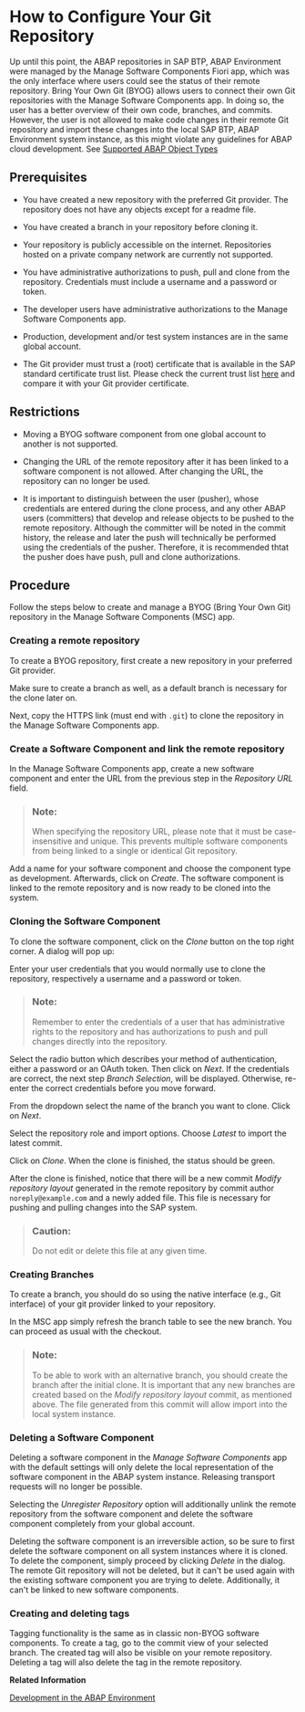 <!-- loio994c961dd666413e801df6c62cb727fc -->

# How to Configure Your Git Repository

Up until this point, the ABAP repositories in SAP BTP, ABAP Environment were managed by the Manage Software Components Fiori app, which was the only interface where users could see the status of their remote repository. Bring Your Own Git \(BYOG\) allows users to connect their own Git repositories with the Manage Software Components app. In doing so, the user has a better overview of their own code, branches, and commits. However, the user is not allowed to make code changes in their remote Git repository and import these changes into the local SAP BTP, ABAP Environment system instance, as this might violate any guidelines for ABAP cloud development. See [Supported ABAP Object Types](https://help.sap.com/docs/btp/sap-business-technology-platform/supported-abap-object-types?version=Cloud)



<a name="loio994c961dd666413e801df6c62cb727fc__section_zhh_vkt_c1c"/>

## Prerequisites

-   You have created a new repository with the preferred Git provider. The repository does not have any objects except for a readme file.

-   You have created a branch in your repository before cloning it.

-   Your repository is publicly accessible on the internet. Repositories hosted on a private company network are currently not supported.

-   You have administrative authorizations to push, pull and clone from the repository. Credentials must include a username and a password or token.

-   The developer users have administrative authorizations to the Manage Software Components app.

-   Production, development and/or test system instances are in the same global account.

-   The Git provider must trust a \(root\) certificate that is available in the SAP standard certificate trust list. Please check the current trust list [here](https://me.sap.com/notes/2801396) and compare it with your Git provider certificate.




<a name="loio994c961dd666413e801df6c62cb727fc__section_s24_hlt_c1c"/>

## Restrictions

-   Moving a BYOG software component from one global account to another is not supported.

-   Changing the URL of the remote repository after it has been linked to a software component is not allowed. After changing the URL, the repository can no longer be used.

-   It is important to distinguish between the user \(pusher\), whose credentials are entered during the clone process, and any other ABAP users \(committers\) that develop and release objects to be pushed to the remote repository. Although the committer will be noted in the commit history, the release and later the push will technically be performed using the credentials of the pusher. Therefore, it is recommended thtat the pusher does have push, pull and clone authorizations.




<a name="loio994c961dd666413e801df6c62cb727fc__section_cjt_44t_c1c"/>

## Procedure

Follow the steps below to create and manage a BYOG \(Bring Your Own Git\) repository in the Manage Software Components \(MSC\) app.



### Creating a remote repository

To create a BYOG repository, first create a new repository in your preferred Git provider.

Make sure to create a branch as well, as a default branch is necessary for the clone later on.

Next, copy the HTTPS link \(must end with `.git`\) to clone the repository in the Manage Software Components app.



### Create a Software Component and link the remote repository

In the Manage Software Components app, create a new software component and enter the URL from the previous step in the *Repository URL* field.

> ### Note:  
> When specifying the repository URL, please note that it must be case-insensitive and unique. This prevents multiple software components from being linked to a single or identical Git repository.

Add a name for your software component and choose the component type as development. Afterwards, click on *Create*. The software component is linked to the remote repository and is now ready to be cloned into the system.



### Cloning the Software Component

To clone the software component, click on the *Clone* button on the top right corner. A dialog will pop up:

Enter your user credentials that you would normally use to clone the repository, respectively a username and a password or token.

> ### Note:  
> Remember to enter the credentials of a user that has administrative rights to the repository and has authorizations to push and pull changes directly into the repository.

Select the radio button which describes your method of authentication, either a password or an OAuth token. Then click on *Next*. If the credentials are correct, the next step *Branch Selection*, will be displayed. Otherwise, re-enter the correct credentials before you move forward.

From the dropdown select the name of the branch you want to clone. Click on *Next*.

Select the repository role and import options. Choose *Latest* to import the latest commit.

Click on *Clone*. When the clone is finished, the status should be green.

After the clone is finished, notice that there will be a new commit *Modify repository layout* generated in the remote repository by commit author `noreply@example.com` and a newly added file. This file is necessary for pushing and pulling changes into the SAP system.

> ### Caution:  
> Do not edit or delete this file at any given time.



### Creating Branches

To create a branch, you should do so using the native interface \(e.g., Git interface\) of your git provider linked to your repository.

In the MSC app simply refresh the branch table to see the new branch. You can proceed as usual with the checkout.

> ### Note:  
> To be able to work with an alternative branch, you should create the branch after the initial clone. It is important that any new branches are created based on the *Modify repository layout* commit, as mentioned above. The file generated from this commit will allow import into the local system instance.



### Deleting a Software Component

Deleting a software component in the *Manage Software Components* app with the default settings will only delete the local representation of the software component in the ABAP system instance. Releasing transport requests will no longer be possible.

Selecting the *Unregister Repository* option will additionally unlink the remote repository from the software component and delete the software component completely from your global account.

Deleting the software component is an irreversible action, so be sure to first delete the software component on all system instances where it is cloned. To delete the component, simply proceed by clicking *Delete* in the dialog. The remote Git repository will not be deleted, but it can't be used again with the existing software component you are trying to delete. Additionally, it can't be linked to new software components.



### Creating and deleting tags

Tagging functionality is the same as in classic non-BYOG software components. To create a tag, go to the commit view of your selected branch. The created tag will also be visible on your remote repository. Deleting a tag will also delete the tag in the remote repository.

**Related Information**  


[Development in the ABAP Environment](https://help.sap.com/docs/btp/sap-business-technology-platform/development-in-abap-environment?version=Cloud)

